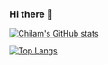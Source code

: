 ### Hi there 👋


[![Chilam's GitHub stats](https://github-readme-stats.vercel.app/api?username=ch1lam&count_private=true&show_icons=true&theme=dracula)]()


[![Top Langs](https://github-readme-stats.vercel.app/api/top-langs/?username=ch1lam&layout=compact)](https://github.com/anuraghazra/github-readme-stats)
